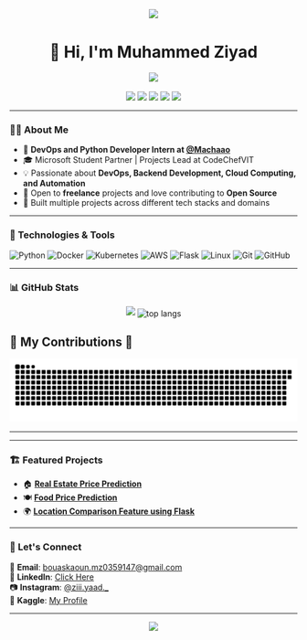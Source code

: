 <p align="center">
  <img src="https://capsule-render.vercel.app/api?type=waving&color=gradient&height=150&section=header&text=Welcome%20to%20My%20GitHub%20Profile!&fontSize=35&fontAlign=50&fontColor=ffffff&animation=fadeIn" />
</p>



<h1 align="center">👋 Hi, I'm Muhammed Ziyad</h1>

<p align="center">
  <img src="https://media.giphy.com/media/qgQUggAC3Pfv687qPC/giphy.gif" width="900" />
</p>

<p align="center">
  <a href="https://github.com/muhammed-ziyad-777"><img src="https://img.shields.io/badge/GitHub-181717.svg?style=flat&logo=github&logoColor=white" /></a>
  <a href="mailto:bouaskaoun.mz0359147@gmail.com"><img src="https://img.shields.io/badge/Gmail-EA4335.svg?style=flat&logo=gmail&logoColor=white" /></a>
  <a href="https://www.linkedin.com/in/muhammed-ziyad-470697357/"><img src="https://img.shields.io/badge/LinkedIn-0077B5.svg?style=flat&logo=linkedin&logoColor=white" /></a>
  <a href="https://www.kaggle.com/bouaskaounmohammed"><img src="https://img.shields.io/badge/Kaggle-20BEFF.svg?style=flat&logo=kaggle&logoColor=white" /></a>
  <a href="https://www.instagram.com/ziii.yaad._/"><img src="https://img.shields.io/badge/Instagram-E4405F.svg?style=flat&logo=instagram&logoColor=white" /></a>
</p>

---

### 🧑‍💻 About Me

- 💼 **DevOps and Python Developer Intern at [@Machaao](https://github.com/machaao)**
- 🎓 Microsoft Student Partner | Projects Lead at CodeChefVIT
- 💡 Passionate about **DevOps, Backend Development, Cloud Computing, and Automation**
- 🤝 Open to **freelance** projects and love contributing to **Open Source**
- 🚀 Built multiple projects across different tech stacks and domains

---

### 🔧 Technologies & Tools

![Python](https://img.shields.io/badge/-Python-333333?style=flat&logo=python)
![Docker](https://img.shields.io/badge/-Docker-333333?style=flat&logo=docker)
![Kubernetes](https://img.shields.io/badge/-Kubernetes-333333?style=flat&logo=kubernetes)
![AWS](https://img.shields.io/badge/-AWS-333333?style=flat&logo=amazonaws)
![Flask](https://img.shields.io/badge/-Flask-333333?style=flat&logo=flask)
![Linux](https://img.shields.io/badge/-Linux-333333?style=flat&logo=linux)
![Git](https://img.shields.io/badge/-Git-333333?style=flat&logo=git)
![GitHub](https://img.shields.io/badge/-GitHub-333333?style=flat&logo=github)

---

### 📊 GitHub Stats

<p align="center">
  <img src="https://github-readme-stats.vercel.app/api?username=muhammed-ziyad-777&show_icons=true&theme=radical" width="450"/>
  


<img width=325 align="center" src="https://github-readme-stats-salesp07.vercel.app/api/top-langs/?username=visxnu&hide=HTML&langs_count=8&layout=compact&theme=react&border_radius=10&size_weight=0.5&count_weight=0.5&exclude_repo=github-readme-stats" alt="top langs" />
</p>


  <h2>🐍 My Contributions 🐍</h2>


![snake gif](https://github.com/visxnu/visxnu/blob/output/github-snake.svg)
</div>

<hr/>


---

### 🏗️ Featured Projects

- 🏠 [**Real Estate Price Prediction**](https://github.com/muhammed-ziyad-777/real-estate-price-prediction)
- 🍽️ [**Food Price Prediction**](https://github.com/muhammed-ziyad-777/food-price-prediction)
- 🌍 [**Location Comparison Feature using Flask**](https://github.com/muhammed-ziyad-777/location-comparison)


---

### 🙌 Let's Connect

💌 **Email**: bouaskaoun.mz0359147@gmail.com  
🔗 **LinkedIn**: [Click Here](https://www.linkedin.com/in/muhammed-ziyad-470697357/)  
📷 **Instagram**: [@ziii.yaad._](https://www.instagram.com/ziii.yaad._/)  
🏅 **Kaggle**: [My Profile](https://www.kaggle.com/bouaskaounmohammed)

---
<p align="center">
  <img src="https://readme-typing-svg.demolab.com?font=Fira+Code&size=22&pause=1000&center=true&vCenter=true&width=435&lines=Welcome+to+my+GitHub!;I'm+glad+you're+here.🚀;Explore+my+projects+below!" />
</p>

